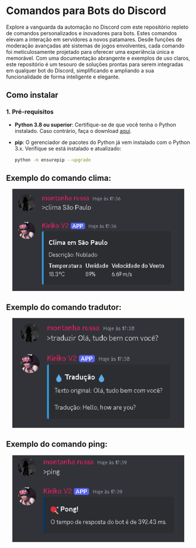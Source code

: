 # Comandos para Bots do Discord
 Explore a vanguarda da automação no Discord com este repositório repleto de comandos personalizados e inovadores para bots. Estes comandos elevam a interação em servidores a novos patamares. Desde funções de moderação avançadas até sistemas de jogos envolventes, cada comando foi meticulosamente projetado para oferecer uma experiência única e memorável. Com uma documentação abrangente e exemplos de uso claros, este repositório é um tesouro de soluções prontas para serem integradas em qualquer bot do Discord, simplificando e ampliando a sua funcionalidade de forma inteligente e elegante.

## Como instalar

### 1. Pré-requisitos

- **Python 3.8 ou superior**: Certifique-se de que você tenha o Python instalado. Caso contrário, faça o download [aqui](https://www.python.org/downloads/).
- **pip**: O gerenciador de pacotes do Python já vem instalado com o Python 3.x. Verifique se está instalado e atualizado:
  
  ```bash
  python -m ensurepip --upgrade
  ```

## Exemplo do comando clima:
<p align="center">
  <img width="470" src="assets/clima.png">
</p>

## Exemplo do comando tradutor:
<p align="center">
  <img width="470" src="assets/tradutor.png">
</p>

## Exemplo do comando ping:
<p align="center">
  <img width="470" src="assets/ping.png">
</p>
